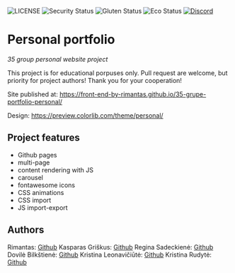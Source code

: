 ![LICENSE](https://img.shields.io/badge/license-MIT-blue.svg?style=flat-square)
![Security Status](https://img.shields.io/security-headers?label=Security&url=https%3A%2F%2Fgithub.com&style=flat-square)
![Gluten Status](https://img.shields.io/badge/Gluten-Free-green.svg)
![Eco Status](https://img.shields.io/badge/ECO-Friendly-green.svg)
[![Discord](https://discord.com/api/guilds/571393319201144843/widget.png)](https://discord.gg/dRwW4rw)

# Personal portfolio

_35 group personal website project_

This project is for educational porpuses only. Pull request are welcome, but priority for project authors! Thank you for your cooperation!

Site published at: https://front-end-by-rimantas.github.io/35-grupe-portfolio-personal/

Design: https://preview.colorlib.com/theme/personal/

## Project features

- Github pages
- multi-page
- content rendering with JS
- carousel
- fontawesome icons
- CSS animations
- CSS import
- JS import-export

## Authors

Rimantas: [Github](https://github.com/belauzas)
Kasparas Griškus: [Github](https://github.com/Paskanas)
Regina Sadeckienė: [Github](https://github.com/reginareg)
Dovilė Bilkštienė: [Github](https://github.com/Dovile-dote)
Kristina Leonavičiūtė: [Github](https://github.com/Kristle22)
Kristina Rudytė: [Github](https://github.com/krikri89)
